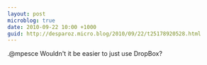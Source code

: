 ```yaml
---
layout: post
microblog: true
date: 2010-09-22 10:00 +1000
guid: http://desparoz.micro.blog/2010/09/22/t25178920528.html
---
```

.@mpesce Wouldn't it be easier to just use DropBox?
